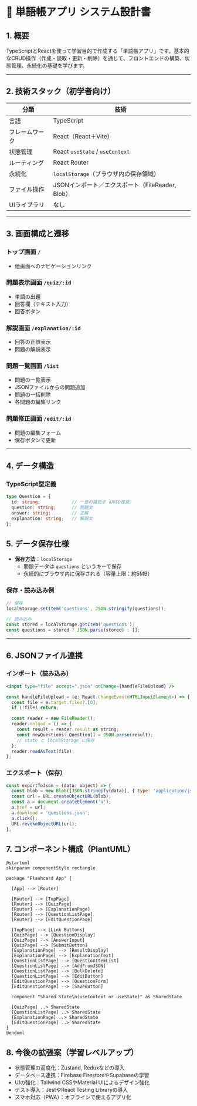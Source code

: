 # 📘 単語帳アプリ システム設計書

## 1. 概要

TypeScriptとReactを使って学習目的で作成する「単語帳アプリ」です。基本的なCRUD操作（作成・読取・更新・削除）を通じて、フロントエンドの構築、状態管理、永続化の基礎を学びます。

---

## 2. 技術スタック（初学者向け）

| 分類 | 技術 |
|------|------|
| 言語 | TypeScript |
| フレームワーク | React（React＋Vite） |
| 状態管理 | React `useState` / `useContext` |
| ルーティング | React Router |
| 永続化 | `localStorage`（ブラウザ内の保存領域） |
| ファイル操作 | JSONインポート／エクスポート（FileReader, Blob） |
| UIライブラリ | なし|

---

## 3. 画面構成と遷移

### トップ画面 `/`
- 他画面へのナビゲーションリンク

### 問題表示画面 `/quiz/:id`
- 単語の出題
- 回答欄（テキスト入力）
- 回答ボタン

### 解説画面 `/explanation/:id`
- 回答の正誤表示
- 問題の解説表示

### 問題一覧画面 `/list`
- 問題の一覧表示
- JSONファイルからの問題追加
- 問題の一括削除
- 各問題の編集リンク

### 問題修正画面 `/edit/:id`
- 問題の編集フォーム
- 保存ボタンで更新

---

## 4. データ構造

### TypeScript型定義

```ts
type Question = {
  id: string;            // 一意の識別子（UUID推奨）
  question: string;      // 問題文
  answer: string;        // 正解
  explanation: string;   // 解説文
};
```

## 5. データ保存仕様

- **保存方法**：`localStorage`
    - 問題データは `questions` というキーで保存
    - 永続的にブラウザ内に保存される（容量上限：約5MB）

### 保存・読み込み例

```js
// 保存
localStorage.setItem('questions', JSON.stringify(questions));

// 読み込み
const stored = localStorage.getItem('questions');
const questions = stored ? JSON.parse(stored) : [];
```

---

## 6. JSONファイル連携

### インポート（読み込み）

```jsx
<input type="file" accept=".json" onChange={handleFileUpload} />

const handleFileUpload = (e: React.ChangeEvent<HTMLInputElement>) => {
  const file = e.target.files?.[0];
  if (!file) return;

  const reader = new FileReader();
  reader.onload = () => {
    const result = reader.result as string;
    const newQuestions: Question[] = JSON.parse(result);
    // state と localStorage に保存
  };
  reader.readAsText(file);
};
```

### エクスポート（保存）

```js
const exportToJson = (data: object) => {
  const blob = new Blob([JSON.stringify(data)], { type: 'application/json' });
  const url = URL.createObjectURL(blob);
  const a = document.createElement('a');
  a.href = url;
  a.download = 'questions.json';
  a.click();
  URL.revokeObjectURL(url);
};
```

## 7. コンポーネント構成（PlantUML）

```plantuml
@startuml
skinparam componentStyle rectangle

package "Flashcard App" {
  
  [App] --> [Router]

  [Router] --> [TopPage]
  [Router] --> [QuizPage]
  [Router] --> [ExplanationPage]
  [Router] --> [QuestionListPage]
  [Router] --> [EditQuestionPage]

  [TopPage] --> [Link Buttons]
  [QuizPage] --> [QuestionDisplay]
  [QuizPage] --> [AnswerInput]
  [QuizPage] --> [SubmitButton]
  [ExplanationPage] --> [ResultDisplay]
  [ExplanationPage] --> [ExplanationText]
  [QuestionListPage] --> [QuestionItemList]
  [QuestionListPage] --> [AddFromJSON]
  [QuestionListPage] --> [BulkDelete]
  [QuestionListPage] --> [EditButton]
  [EditQuestionPage] --> [QuestionForm]
  [EditQuestionPage] --> [SaveButton]

  component "Shared State\n(useContext or useState)" as SharedState

  [QuizPage] ..> SharedState
  [QuestionListPage] ..> SharedState
  [ExplanationPage] ..> SharedState
  [EditQuestionPage] ..> SharedState
}
@enduml
```

## 8. 今後の拡張案（学習レベルアップ）

- 状態管理の高度化：Zustand, Reduxなどの導入
- データベース連携：Firebase FirestoreやSupabaseの学習
- UIの強化：Tailwind CSSやMaterial UIによるデザイン強化
- テスト導入：JestやReact Testing Libraryの導入
- スマホ対応（PWA）：オフラインで使えるアプリ化